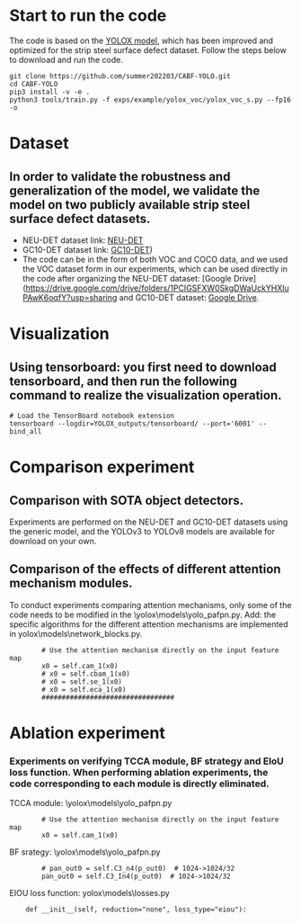 # Start to run the code
The code is based on the [YOLOX model](https://github.com/Megvii-BaseDetection/YOLOX), which has been improved and optimized for the strip steel surface defect dataset. Follow the steps below to download and run the code.
```
git clone https://github.com/summer202203/CABF-YOLO.git
cd CABF-YOLO
pip3 install -v -e .
python3 tools/train.py -f exps/example/yolox_voc/yolox_voc_s.py --fp16 -o
```
# Dataset
## In order to validate the robustness and generalization of the model, we validate the model on two publicly available strip steel surface defect datasets.
* NEU-DET dataset link: [NEU-DET](http://faculty.neu.edu.cn/songkechen/zh_CN/zdylm/263270/list/index.htm)
* GC10-DET dataset link: [GC10-DET](https://github.com/lvxiaoming2019/GC10-DET-Metallic-Surface-Defect-Datasets.git))
* The code can be in the form of both VOC and COCO data, and we used the VOC dataset form in our experiments, which can be used directly in the code after organizing the NEU-DET dataset: [Google Drive](https://drive.google.com/drive/folders/1PCIGSFXW0SkgDWaUckYHXluPAwK6oqfY?usp=sharing and GC10-DET dataset: [Google Drive](https://drive.google.com/drive/folders/1RkPZWtg4HK_Quq0t41WqS9-9GyYNFbId?usp=drive_link).

# Visualization
## Using tensorboard: you first need to download tensorboard, and then run the following command to realize the visualization operation.
```
# Load the TensorBoard notebook extension
tensorboard --logdir=YOLOX_outputs/tensorboard/ --port='6001' --bind_all
```
# Comparison experiment

## Comparison with SOTA object detectors.
Experiments are performed on the NEU-DET and GC10-DET datasets using the generic model, and the YOLOv3 to YOLOv8 models are available for download on your own.

##  Comparison of the effects of different attention mechanism modules.
To conduct experiments comparing attention mechanisms, only some of the code needs to be modified in the \yolox\models\yolo_pafpn.py. Add: the specific algorithms for the different attention mechanisms are implemented in yolox\models\network_blocks.py.
```
        # Use the attention mechanism directly on the input feature map
        x0 = self.cam_1(x0)
        # x0 = self.cbam_1(x0)
        # x0 = self.se_1(x0)
        # x0 = self.eca_1(x0)
        #################################
```

# Ablation experiment
### Experiments on verifying TCCA module, BF strategy and EIoU loss function. When performing ablation experiments, the code corresponding to each module is directly eliminated.
TCCA module: \yolox\models\yolo_pafpn.py
```
        # Use the attention mechanism directly on the input feature map
        x0 = self.cam_1(x0)
```
BF srategy: \yolox\models\yolo_pafpn.py
```
        # pan_out0 = self.C3_n4(p_out0)  # 1024->1024/32
        pan_out0 = self.C3_In4(p_out0)  # 1024->1024/32
```
EIOU loss function: yolox\models\losses.py
```
    def __init__(self, reduction="none", loss_type="eiou"):
```
